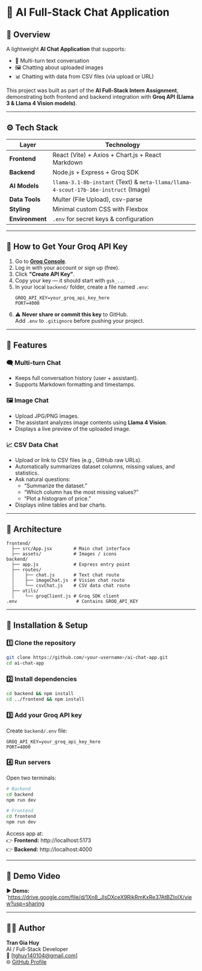 # 🤖 AI Full-Stack Chat Application

## 🎯 Overview
A lightweight **AI Chat Application** that supports:
- 🧠 Multi-turn text conversation  
- 🖼️ Chatting about uploaded images  
- 📊 Chatting with data from CSV files (via upload or URL)

This project was built as part of the **AI Full-Stack Intern Assignment**, demonstrating both frontend and backend integration with **Groq API (Llama 3 & Llama 4 Vision models)**.

---

## ⚙️ Tech Stack

| Layer | Technology |
|-------|-------------|
| **Frontend** | React (Vite) + Axios + Chart.js + React Markdown |
| **Backend** | Node.js + Express + Groq SDK |
| **AI Models** | `llama-3.1-8b-instant` (Text) & `meta-llama/llama-4-scout-17b-16e-instruct` (Image) |
| **Data Tools** | Multer (File Upload), csv-parse |
| **Styling** | Minimal custom CSS with Flexbox |
| **Environment** | `.env` for secret keys & configuration |

---

## 🔑 How to Get Your Groq API Key

1. Go to **[Groq Console](https://console.groq.com/keys)**.  
2. Log in with your account or sign up (free).  
3. Click **"Create API Key"**.  
4. Copy your key — it should start with `gsk_...`  
5. In your local `backend/` folder, create a file named `.env`:
   ```env
   GROQ_API_KEY=your_groq_api_key_here
   PORT=4000
   ```
6. ⚠️ **Never share or commit this key** to GitHub.  
   Add `.env` to `.gitignore` before pushing your project.

---

## 🧩 Features

### 🗨️ Multi-turn Chat
- Keeps full conversation history (user + assistant).  
- Supports Markdown formatting and timestamps.

### 🖼️ Image Chat
- Upload JPG/PNG images.  
- The assistant analyzes image contents using **Llama 4 Vision**.  
- Displays a live preview of the uploaded image.

### 📈 CSV Data Chat
- Upload or link to CSV files (e.g., GitHub raw URLs).  
- Automatically summarizes dataset columns, missing values, and statistics.  
- Ask natural questions:
  - “Summarize the dataset.”
  - “Which column has the most missing values?”
  - “Plot a histogram of price.”
- Displays inline tables and bar charts.

---

## 🧠 Architecture

```
frontend/
  ├── src/App.jsx        # Main chat interface
  ├── assets/            # Images / icons
backend/
  ├── app.js             # Express entry point
  ├── routes/
  │    ├── chat.js       # Text chat route
  │    ├── imageChat.js  # Vision chat route
  │    └── csvChat.js    # CSV data chat route
  ├── utils/
  │    └── groqClient.js # Groq SDK client
.env                      # Contains GROQ_API_KEY
```

---

## 🧰 Installation & Setup

### 1️⃣ Clone the repository
```bash
git clone https://github.com/<your-username>/ai-chat-app.git
cd ai-chat-app
```

### 2️⃣ Install dependencies
```bash
cd backend && npm install
cd ../frontend && npm install
```

### 3️⃣ Add your Groq API key
Create `backend/.env` file:
```env
GROQ_API_KEY=your_groq_api_key_here
PORT=4000
```

### 4️⃣ Run servers
Open two terminals:
```bash
# Backend
cd backend
npm run dev

# Frontend
cd frontend
npm run dev
```

Access app at:  
👉 **Frontend:** http://localhost:5173  
👉 **Backend:** http://localhost:4000

---

## 🎥 Demo Video
**▶️ Demo:** `https://drive.google.com/file/d/1Xn8_JlsDXceX9RjkRmKxRe37AtBZIoIX/view?usp=sharing

---

## 👨‍💻 Author
**Tran Gia Huy**  
AI / Full-Stack Developer  
📧 [tghuy140104@gmail.com]  
🌐 [GitHub Profile](https://github.com/huytr14)
